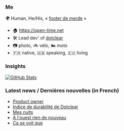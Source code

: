 ### Me

🌍 Human, He/His, « [footer de merde](https://open-time.net/post/2013/07/17/La-veritable-histoire-du-Footer-de-merde-) » 
* 🏠 https://open-time.net 
* 🛠️ Lead dev' of [dotclear](https://git.dotclear.org/dev/dotclear)
* 📷 photo, 🚲 vélo, 🏍️ moto 
* 🇫🇷 native, 🇬🇧 speaking, 🇪🇺 living

### Insights

[![GitHub Stats](https://github-readme-stats-sigma-five.vercel.app/api?username=franck-paul)](https://github.com/franck-paul)

### Latest news / Dernières nouvelles (in French)

<!-- BLOG-POST-LIST:START -->
- [Product owner](https://open-time.net/post/2025/01/10/Product-owner)
- [Indice de durabilité de Dotclear](https://open-time.net/post/2025/01/09/Indice-de-durabilite-de-Dotclear)
- [Mes nuits](https://open-time.net/post/2025/01/08/Mes-nuits)
- [À l&#39;ouest rien de nouveau](https://open-time.net/post/2025/01/07/A-l-ouest-rien-de-nouveau)
- [Ça se voit que](https://open-time.net/post/2025/01/06/Ca-se-voit-que)
<!-- BLOG-POST-LIST:END -->

